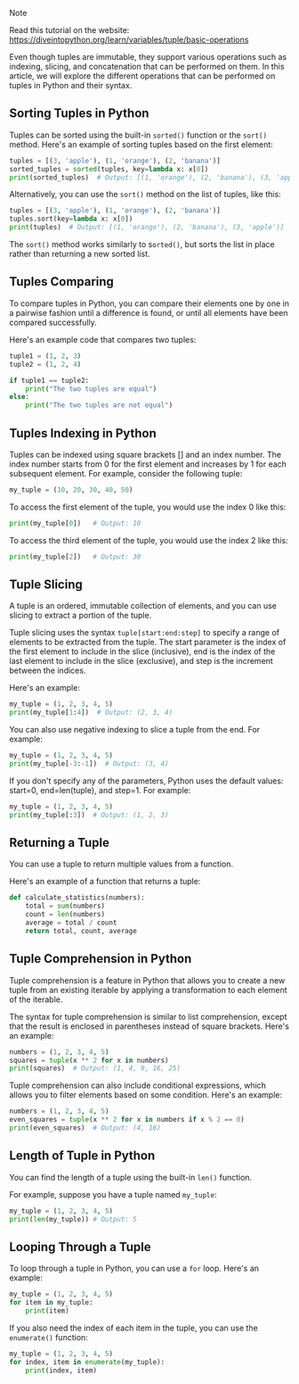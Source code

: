 > [!NOTE]
> Read this tutorial on the website: https://diveintopython.org/learn/variables/tuple/basic-operations

Even though tuples are immutable, they support various operations such as indexing, slicing, and concatenation that can be performed on them. In this article, we will explore the different operations that can be performed on tuples in Python and their syntax.

## Sorting Tuples in Python

Tuples can be sorted using the built-in `sorted()` function or the `sort()` method. Here's an example of sorting tuples based on the first element:

```python
tuples = [(3, 'apple'), (1, 'orange'), (2, 'banana')]
sorted_tuples = sorted(tuples, key=lambda x: x[0])
print(sorted_tuples)  # Output: [(1, 'orange'), (2, 'banana'), (3, 'apple')]
```

Alternatively, you can use the `sort()` method on the list of tuples, like this:

```python
tuples = [(3, 'apple'), (1, 'orange'), (2, 'banana')]
tuples.sort(key=lambda x: x[0])
print(tuples)  # Output: [(1, 'orange'), (2, 'banana'), (3, 'apple')]
```

The `sort()` method works similarly to s`orted()`, but sorts the list in place rather than returning a new sorted list.

## Tuples Comparing

To compare tuples in Python, you can compare their elements one by one in a pairwise fashion until a difference is found, or until all elements have been compared successfully.

Here's an example code that compares two tuples:

```python
tuple1 = (1, 2, 3)
tuple2 = (1, 2, 4)

if tuple1 == tuple2:
    print("The two tuples are equal")
else:
    print("The two tuples are not equal")
```

## Tuples Indexing in Python

Tuples can be indexed using square brackets [] and an index number. The index number starts from 0 for the first element and increases by 1 for each subsequent element. For example, consider the following tuple:

```python
my_tuple = (10, 20, 30, 40, 50)
```

To access the first element of the tuple, you would use the index 0 like this:

```python
print(my_tuple[0])   # Output: 10
```

To access the third element of the tuple, you would use the index 2 like this:

```python
print(my_tuple[2])   # Output: 30
```

## Tuple Slicing

A tuple is an ordered, immutable collection of elements, and you can use slicing to extract a portion of the tuple.

Tuple slicing uses the syntax `tuple[start:end:step]` to specify a range of elements to be extracted from the tuple. The start parameter is the index of the first element to include in the slice (inclusive), end is the index of the last element to include in the slice (exclusive), and step is the increment between the indices.

Here's an example:

```python
my_tuple = (1, 2, 3, 4, 5)
print(my_tuple[1:4])  # Output: (2, 3, 4)
```

You can also use negative indexing to slice a tuple from the end. For example:

```python
my_tuple = (1, 2, 3, 4, 5)
print(my_tuple[-3:-1])  # Output: (3, 4)
```

If you don't specify any of the parameters, Python uses the default values: start=0, end=len(tuple), and step=1. For example:

```python
my_tuple = (1, 2, 3, 4, 5)
print(my_tuple[:3])  # Output: (1, 2, 3)
```

## Returning a Tuple

You can use a tuple to return multiple values from a function.

Here's an example of a function that returns a tuple:

```python
def calculate_statistics(numbers):
    total = sum(numbers)
    count = len(numbers)
    average = total / count
    return total, count, average
```

## Tuple Comprehension in Python

Tuple comprehension is a feature in Python that allows you to create a new tuple from an existing iterable by applying a transformation to each element of the iterable.

The syntax for tuple comprehension is similar to list comprehension, except that the result is enclosed in parentheses instead of square brackets. Here's an example:

```python
numbers = (1, 2, 3, 4, 5)
squares = tuple(x ** 2 for x in numbers)
print(squares)  # Output: (1, 4, 9, 16, 25)
```

Tuple comprehension can also include conditional expressions, which allows you to filter elements based on some condition. Here's an example:

```python
numbers = (1, 2, 3, 4, 5)
even_squares = tuple(x ** 2 for x in numbers if x % 2 == 0)
print(even_squares)  # Output: (4, 16)
```

## Length of Tuple in Python

You can find the length of a tuple using the built-in `len()` function.

For example, suppose you have a tuple named `my_tuple`:

```python
my_tuple = (1, 2, 3, 4, 5)
print(len(my_tuple)) # Output: 5
```

## Looping Through a Tuple

To loop through a tuple in Python, you can use a `for` loop. Here's an example:

```python
my_tuple = (1, 2, 3, 4, 5)
for item in my_tuple:
    print(item)
```

If you also need the index of each item in the tuple, you can use the `enumerate()` function:

```python
my_tuple = (1, 2, 3, 4, 5)
for index, item in enumerate(my_tuple):
    print(index, item)
```
